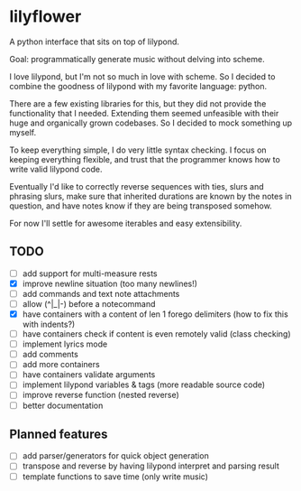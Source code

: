 # lilyflower
A python interface that sits on top of lilypond.

Goal: programmatically generate music without delving into scheme.

I love lilypond, but I'm not so much in love with scheme. So I decided to
combine the goodness of lilypond with my favorite language: python.

There are a few existing libraries for this, but they did not provide
the functionality that I needed. Extending them seemed unfeasible with
their huge and organically grown codebases. So I decided to mock something
up myself.

To keep everything simple, I do very little syntax checking. I focus
on keeping everything flexible, and trust that the programmer knows
how to write valid lilypond code.

Eventually I'd like to correctly reverse sequences with ties, slurs and
phrasing slurs, make sure that inherited durations are known by the notes
in question, and have notes know if they are being transposed somehow.

For now I'll settle for awesome iterables and easy extensibility.

## TODO
- [ ] add support for multi-measure rests
- [x] improve newline situation (too many newlines!)
- [ ] add commands and text note attachments
- [ ] allow (^|\_|-) before a notecommand
- [x] have containers with a content of len 1 forego delimiters (how to fix this with indents?)
- [ ] have containers check if content is even remotely valid (class checking)
- [ ] implement lyrics mode
- [ ] add comments
- [ ] add more containers
- [ ] have containers validate arguments
- [ ] implement lilypond variables & tags (more readable source code)
- [ ] improve reverse function (nested reverse)
- [ ] better documentation

## Planned features
- [ ] add parser/generators for quick object generation
- [ ] transpose and reverse by having lilypond interpret and parsing result
- [ ] template functions to save time (only write music)
